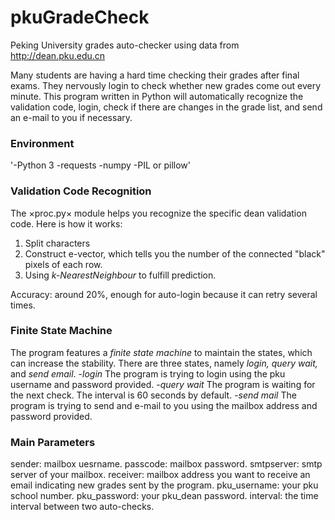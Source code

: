 # pkuGradeCheck
Peking University grades auto-checker using data from http://dean.pku.edu.cn

Many students are having a hard time checking their grades after final exams. They nervously login to check whether new grades come out every minute.
This program written in Python will automatically recognize the validation code, login, check if there are changes in the grade list, and send an e-mail to you if necessary.

### Environment
'-Python 3
-requests
-numpy
-PIL or pillow'

### Validation Code Recognition
The ×proc.py× module helps you recognize the specific dean validation code. Here is how it works:
1. Split characters
2. Construct e-vector, which tells you the number of the connected "black" pixels of each row.
3. Using *k-NearestNeighbour* to fulfill prediction.

Accuracy: around 20%, enough for auto-login because it can retry several times.

### Finite State Machine
The program features a *finite state machine* to maintain the states, which can increase the stability.
There are three states, namely *login, query wait,* and *send email*. 
-*login* The program is trying to login using the pku username and password provided.
-*query wait* The program is waiting for the next check. The interval is 60 seconds by default.
-*send mail* The program is trying to send and e-mail to you using the mailbox address and password provided.

### Main Parameters
sender: mailbox uesrname.
passcode: mailbox password.
smtpserver: smtp server of your mailbox.
receiver: mailbox address you want to receive an email indicating new grades sent by the program.
pku_username: your pku school number.
pku_password: your pku_dean password.
interval: the time interval between two auto-checks.
